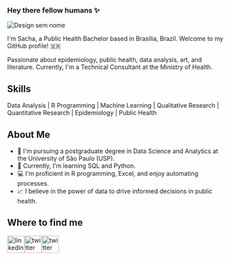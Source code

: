 ### Hey there fellow humans ✨ 

![Design sem nome](https://github.com/sch-sb/sch-sb/assets/98799624/54048c30-df9c-4fc7-bf22-7151232dc787)


I'm Sacha, a Public Health Bachelor based in Brasília, Brazil. Welcome to my GitHub profile! 🇧🇷 

Passionate about epidemiology, public health, data analysis, art, and literature. Currently, I'm a Technical Consultant at the Ministry of Health. 

## Skills

Data Analysis | R Programming | Machine Learning | Qualitative Research | Quantitative Research | Epidemiology | Public Health 

## About Me 

- 🔬 I'm pursuing a postgraduate degree in Data Science and Analytics at the University of São Paulo (USP).
- 🌱 Currently, I'm learning SQL and Python.
- 💻 I'm proficient in R programming, Excel, and enjoy automating processes.
- 📈 I believe in the power of data to drive informed decisions in public health.

## Where to find me 

[<img src='https://cdn.jsdelivr.net/npm/simple-icons@3.0.1/icons/linkedin.svg' alt='linkedin' height='40'>](https://www.linkedin.com/in/sachasab/)[<img src='https://cdn.jsdelivr.net/npm/simple-icons@3.0.1/icons/twitter.svg' alt='twitter' height='40'>](http://twitter.com/sacha_sab)[<img src='https://cdn.jsdelivr.net/npm/simple-icons@3.0.1/icons/gmail.svg' alt='twitter' height='40'>](mailto:sacha.carvalho@saude.gov.br)

